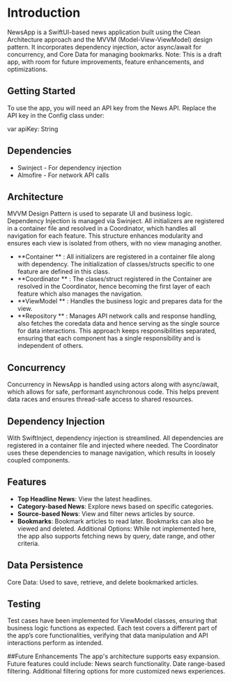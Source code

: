 #  Introduction
NewsApp is a SwiftUI-based news application built using the Clean Architecture approach and the MVVM (Model-View-ViewModel) design pattern. It incorporates dependency injection, actor async/await for concurrency, and Core Data for managing bookmarks.
Note: This is a draft app, with room for future improvements, feature enhancements, and optimizations.
 
## Getting Started
To use the app, you will need an API key from the News API. Replace the API key in the Config class under:

var apiKey: String

## Dependencies
*  Swinject - For dependency injection
 * Almofire - For network API calls
 
## Architecture
MVVM Design Pattern is used to separate UI and business logic.
Dependency Injection is managed via Swinject. 
All initializers are registered in a container file and resolved in a Coordinator, which handles all navigation for each feature. This structure enhances modularity and ensures each view is isolated from others, with no view managing another.
* **Container ** : All initializers are registered in a container file along with dependency. The initialization of classes/structs specific to one feature are defined in this class.
* **Coordinator ** : The clases/struct registered in the Container are resolved in the Coordinator, hence becoming the first layer of each feature which also manages the navigation.
* **ViewModel ** : Handles the business logic and prepares data for the view.
* **Repository ** : Manages API network calls and response handling, also fetches the coredata data and hence serving as the single source for data interactions.
This approach keeps responsibilities separated, ensuring that each component has a single responsibility and is independent of others.

## Concurrency
Concurrency in NewsApp is handled using actors along with async/await, which allows for safe, performant asynchronous code. This helps prevent data races and ensures thread-safe access to shared resources.

## Dependency Injection
With SwiftInject, dependency injection is streamlined. All dependencies are registered in a container file and injected where needed. The Coordinator uses these dependencies to manage navigation, which results in loosely coupled components.

## Features
* **Top Headline News**: View the latest headlines.
* **Category-based News**: Explore news based on specific categories.
* **Source-based News**: View and filter news articles by source.
* **Bookmarks**: Bookmark articles to read later. Bookmarks can also be viewed and deleted.
Additional Options: While not implemented here, the app also supports fetching news by query, date range, and other criteria.

## Data Persistence
Core Data: Used to save, retrieve, and delete bookmarked articles.


## Testing
Test cases have been implemented for ViewModel classes, ensuring that business logic functions as expected. Each test covers a different part of the app’s core functionalities, verifying that data manipulation and API interactions perform as intended.

##Future Enhancements
The app's architecture supports easy expansion. Future features could include:
News search functionality.
Date range-based filtering.
Additional filtering options for more customized news experiences.

